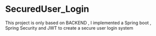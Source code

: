 # SecuredUser_Login
This project is only based on BACKEND , I implemented a Spring boot , Spring Security and JWT to create a secure user login system
